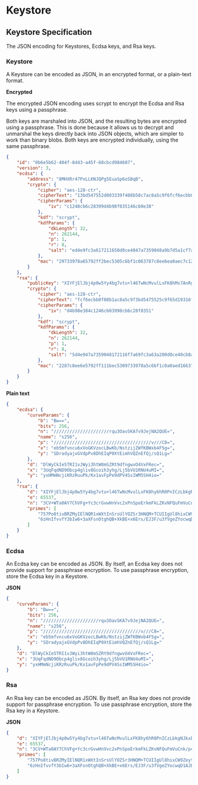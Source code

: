 # Keystore

## Keystore Specification

The JSON encoding for Keystores, Ecdsa keys, and Rsa keys.

### Keystore

A Keystore can be encoded as JSON, in an encrypted format, or a plain-text format.

**Encrypted**

The encrypted JSON encoding uses scrypt to encrypt the Ecdsa and Rsa keys using a passphrase.

Both keys are marshaled into JSON, and the resulting bytes are encrypted using a passphrase. This is done because it allows us to decrypt and unmarshal the keys directly back into JSON objects, which are simpler to work than binary blobs. Both keys are encrypted individually, using the same passphrase. 

```json
{
    "id": "0b6e5b62-404f-8d43-a45f-68cbcd984607",
    "version": 3,
    "ecdsa": {
        "address": "8MHXRr47PxLLKNJQPg5EuaSp6oSBqB",
        "crypto": {
            "cipher": "aes-128-ctr",
            "cipherText": "13bd547552d003339f408b58c7ac8a5c9f6fcf6ecbb0f08b15d19314a4a721e8",
            "cipherParams": {
                "iv": "c1248cb6c28399d4b98f035146c60e38"
            },
            "kdf": "scrypt",
            "kdfParams": {
                "dkLength": 32,
                "n": 262144,
                "p": 1,
                "r": 8,
                "salt": "ed4e9fc3a617211650d0ce4047a7359048a9b7d5a1cf7a69cb83a205959cc9a1"
            },
            "mac": "29733978a65792ff2bec5305c6bf1c063787c8ee6ea0aec7c120ff00f28d1111"
        }
    },
    "rsa": {
        "publicKey": "XIYFjElJbj4p0w5Yy4bg7vtu+l46TwNcMvulLxFK8hMs7AnRgC0D6zRC7RQgMWQQ==",
        "crypto": {
            "cipher": "aes-128-ctr",
            "cipherText": "fcf6ecbb0f08b1ac8a5c9f3bd5475525c9f65d19316fcf6ecbb0f08b114a4a721e8",
            "cipherParams": {
                "iv": "d4b98e384c1246c603998cb6c28f0351"
            },
            "kdf": "scrypt",
            "kdfParams": {
                "dkLength": 32,
                "n": 262144,
                "p": 1,
                "r": 8,
                "salt": "5d4e947a7359048172116f7a69fc3a63a200d0ce40cb8a9b7d5a1ce5959cc9a1"
            },
            "mac": "2287c8ee6e5792ff111bec5309733978a5c6bf1c0a0aed16637c7c120ff00f28"
        }
    }
}
```

**Plain text**

```json
{
    "ecdsa": {
        "curveParams": {
            "b": "Bw==",
            "bits": 256,
            "n": "/////////////////////rqu3OavSKA7v9JejNA2QUE=",
            "name": "s256",
            "p": "/////////////////////////////////////v///C8=",
            "x": "eb5mfvncu6xVoGKVzocLBwKb/NstzijZWfKBWxb4F5g=",
            "y": "SDradyajxGVdpPv8DhEIqP0XtEimhVQZnEfQj/sQ1Lg="
        },
        "d": "DlWyCkIe5TRI1vJWyi3htW8mSZRt9dfngwvO4VxFRec=",
        "x": "3UqFqdND9Obcp4gliv8Gcoih3yhg/Lj5bVU1RNU4uMI=",
        "y": "yxHMmNcjiKRzRuuPk/Kx1avFpPe9dPV4SsIWM5SH4io="
    },
    "rsa": {
        "d": "XIYFjElJbj4p0w5Yy4bg7vtu+l46TwNcMvulLxFK8hy6hR0PnICzLbkgNJkxbC2nGNBurHuQgF1sfDavouHPhi8jJ/JfpPoEoU0NHoMlnnCNwh4suwU8ZcdA6B+wT3p8E8j8jdo0pCBPciJ0JmZttKR7uHxsb9mKGzAFYxg/ejpkcU25hpxIbfp1yjCZK4S59S2jlAZ/PBuGFr5+YoUaBJONrz0QdkZQm6/To9Gp+sQUw5n142WHZTKFE26dARPM7BM8/UpImK3FNtnGPI3d6FFh6Z6JMtEhfLp6ODmqcyVfTgGI6mWCHKWFgabPOrBrMs7AnRgC0D6zRC7RQgMWQQ==",
        "e": 65537,
        "n": "3CV+WTa0AY7ChVFg+Yc3crGvwHnVvc2xPnSpoErkmFkLZKvNFQuFmVuCnk/pckXsSDFwxBd3vv7a/K79fI5V4OheMpyo2fJCbcMD5kasqgeyjFeT+Z+02zqUG14iyjGgg4En18NZur+RiHTxSTAlIY3LxoagRaaSEyDxrb4lf1F5q1WLTW9c5fey8+1W7dBzP27uzmcqFrGqwEEFZrRmVg1vaoWd8lj3N/OkRL5da4e4LKZBP2WevNK9NLK2AWLudWWb2kQA1ZYMSl27iGszgqEdm0Pm2l8x2zib71DK7vYKwW8qwSp7DnTCVI2xachDi2EcPStsj6PSbbCNKzsZlw==",
        "primes": [
            "757Po8tivBRZMyIElNQR1xWXtInSrsUlYOZSr3HNQM+TCUIIgUl8hixCW9Zeytc6/8us8SVl7Gceftl5HTxhkTKlGs5GWR4tTuW8dIdEz/yHLYiAykgAyFox/VvDPpNfzbTH1D66kxlIl3vAkZvFIxEbuNUEFQeguC4WPr1rYS0=",
            "6zHnIfvvfY3bIw6+3aXFsnOtghQB+XkBE+x6Ers/EJ3F/u3fVgeZYocwqD1AJDJ32Ysk8dh2HcApLlCh6Tkjb9mwSPqsVO7kaOJfISyIz22SOLBjUVmwiHR/YTWbpo9Wt7Ok9/gnXogsXtPtm9AY7qFv9hIx5qjvz/E2607D+FM="
        ]
    }
}
```

### Ecdsa

An Ecdsa key can be encoded as JSON. By itself, an Ecdsa key does not provide support for passphrase encryption. To use passphrase encryption, store the Ecdsa key in a Keystore.

**JSON**

```json
{
    "curveParams": {
        "b": "Bw==",
        "bits": 256,
        "n": "/////////////////////rqu3OavSKA7v9JejNA2QUE=",
        "name": "s256",
        "p": "/////////////////////////////////////v///C8=",
        "x": "eb5mfvncu6xVoGKVzocLBwKb/NstzijZWfKBWxb4F5g=",
        "y": "SDradyajxGVdpPv8DhEIqP0XtEimhVQZnEfQj/sQ1Lg="
    },
    "d": "DlWyCkIe5TRI1vJWyi3htW8mSZRt9dfngwvO4VxFRec=",
    "x": "3UqFqdND9Obcp4gliv8Gcoih3yhg/Lj5bVU1RNU4uMI=",
    "y": "yxHMmNcjiKRzRuuPk/Kx1avFpPe9dPV4SsIWM5SH4io="
}
```

### Rsa

An Rsa key can be encoded as JSON. By itself, an Rsa key does not provide support for passphrase encryption. To use passphrase encryption, store the Rsa key in a Keystore.

**JSON**

```json
{
    "d": "XIYFjElJbj4p0w5Yy4bg7vtu+l46TwNcMvulLxFK8hy6hR0PnICzLbkgNJkxbC2nGNBurHuQgF1sfDavouHPhi8jJ/JfpPoEoU0NHoMlnnCNwh4suwU8ZcdA6B+wT3p8E8j8jdo0pCBPciJ0JmZttKR7uHxsb9mKGzAFYxg/ejpkcU25hpxIbfp1yjCZK4S59S2jlAZ/PBuGFr5+YoUaBJONrz0QdkZQm6/To9Gp+sQUw5n142WHZTKFE26dARPM7BM8/UpImK3FNtnGPI3d6FFh6Z6JMtEhfLp6ODmqcyVfTgGI6mWCHKWFgabPOrBrMs7AnRgC0D6zRC7RQgMWQQ==",
    "e": 65537,
    "n": "3CV+WTa0AY7ChVFg+Yc3crGvwHnVvc2xPnSpoErkmFkLZKvNFQuFmVuCnk/pckXsSDFwxBd3vv7a/K79fI5V4OheMpyo2fJCbcMD5kasqgeyjFeT+Z+02zqUG14iyjGgg4En18NZur+RiHTxSTAlIY3LxoagRaaSEyDxrb4lf1F5q1WLTW9c5fey8+1W7dBzP27uzmcqFrGqwEEFZrRmVg1vaoWd8lj3N/OkRL5da4e4LKZBP2WevNK9NLK2AWLudWWb2kQA1ZYMSl27iGszgqEdm0Pm2l8x2zib71DK7vYKwW8qwSp7DnTCVI2xachDi2EcPStsj6PSbbCNKzsZlw==",
    "primes": [
        "757Po8tivBRZMyIElNQR1xWXtInSrsUlYOZSr3HNQM+TCUIIgUl8hixCW9Zeytc6/8us8SVl7Gceftl5HTxhkTKlGs5GWR4tTuW8dIdEz/yHLYiAykgAyFox/VvDPpNfzbTH1D66kxlIl3vAkZvFIxEbuNUEFQeguC4WPr1rYS0=",
        "6zHnIfvvfY3bIw6+3aXFsnOtghQB+XkBE+x6Ers/EJ3F/u3fVgeZYocwqD1AJDJ32Ysk8dh2HcApLlCh6Tkjb9mwSPqsVO7kaOJfISyIz22SOLBjUVmwiHR/YTWbpo9Wt7Ok9/gnXogsXtPtm9AY7qFv9hIx5qjvz/E2607D+FM="
    ]
}
```